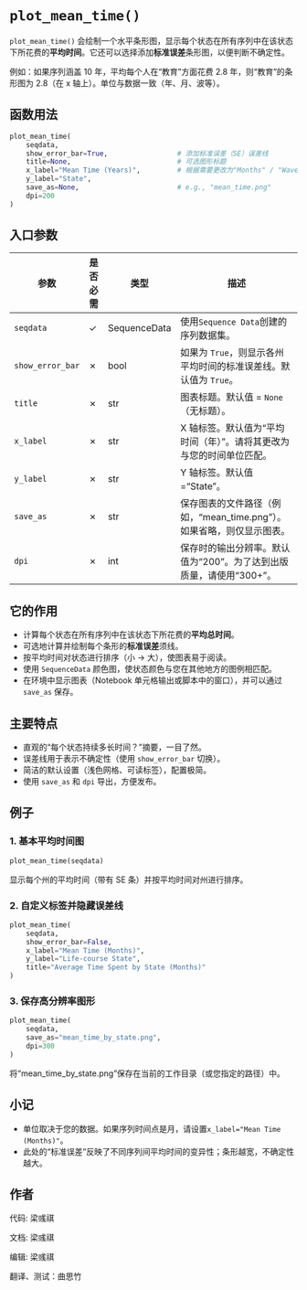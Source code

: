 # `plot_mean_time()`

`plot_mean_time()` 会绘制一个水平条形图，显示每个状态在所有序列中在该状态下所花费的**平均时间**。它还可以选择添加**标准误差**条形图，以便判断不确定性。

例如：如果序列涵盖 10 年，平均每个人在“教育”方面花费 2.8 年，则“教育”的条形图为 2.8（在 x 轴上）。单位与数据一致（年、月、波等）。

## 函数用法

```python
plot_mean_time(
    seqdata,
    show_error_bar=True,                 # 添加标准误差（SE）误差线
    title=None,                          # 可选图形标题
    x_label="Mean Time (Years)",         # 根据需要更改为"Months" / "Waves"
    y_label="State",
    save_as=None,                        # e.g., "mean_time.png"
    dpi=200
)
```

## 入口参数

| 参数               | 是否必需 | 类型           | 描述                                                                                          |
|------------------|----|--------------|---------------------------------------------------------------------------------------------|
| `seqdata`        | ✓  | SequenceData | 使用`Sequence Data`创建的序列数据集。                                                                   |
| `show_error_bar` | ✗  | bool         | 如果为 `True`，则显示各州平均时间的标准误差线。默认值为 `True`。                                                     |
| `title`          | ✗  | str          | 图表标题。默认值 = `None`（无标题）。                                                |
| `x_label`        | ✗  | str          | X 轴标签。默认值为“平均时间（年）”。请将其更改为与您的时间单位匹配。       |
| `y_label`        | ✗  | str          | Y 轴标签。默认值 =“State”。                                                 |
| `save_as`        | ✗  | str          | 保存图表的文件路径（例如，“mean_time.png”）。如果省略，则仅显示图表。|
| `dpi`            | ✗  | int          | 保存时的输出分辨率。默认值为“200”。为了达到出版质量，请使用“300+”。       |

## 它的作用

* 计算每个状态在所有序列中在该状态下所花费的**平均总时间**。
* 可选地计算并绘制每个条形的**标准误差**须线。
* 按平均时间对状态进行排序（小 → 大），使图表易于阅读。
* 使用 `SequenceData` 颜色图，使状态颜色与您在其他地方的图例相匹配。
* 在环境中显示图表（Notebook 单元格输出或脚本中的窗口），并可以通过 `save_as` 保存。

## 主要特点

* 直观的“每个状态持续多长时间？”摘要，一目了然。
* 误差线用于表示不确定性（使用 `show_error_bar` 切换）。
* 简洁的默认设置（浅色网格、可读标签），配置极简。
* 使用 `save_as` 和 `dpi` 导出，方便发布。

## 例子

### 1. 基本平均时间图

```python
plot_mean_time(seqdata)
```

显示每个州的平均时间（带有 SE 条）并按平均时间对州进行排序。

### 2. 自定义标签并隐藏误差线

```python
plot_mean_time(
    seqdata,
    show_error_bar=False,
    x_label="Mean Time (Months)",
    y_label="Life-course State",
    title="Average Time Spent by State (Months)"
)
```

### 3. 保存高分辨率图形

```python
plot_mean_time(
    seqdata,
    save_as="mean_time_by_state.png",
    dpi=300
)
```

将“mean_time_by_state.png”保存在当前的工作目录（或您指定的路径）中。

## 小记

* 单位取决于您的数据。如果序列时间点是月，请设置`x_label="Mean Time (Months)"`。
* 此处的“标准误差”反映了不同序列间平均时间的变异性；条形越宽，不确定性越大。

## 作者

代码: 梁彧祺

文档: 梁彧祺

编辑: 梁彧祺

翻译、测试：曲思竹